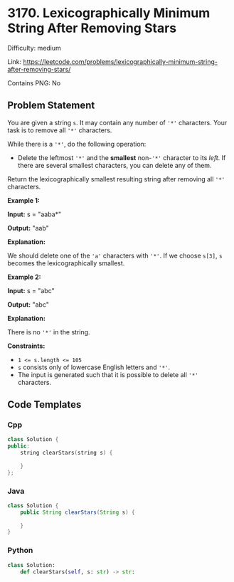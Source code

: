 # 3170. Lexicographically Minimum String After Removing Stars

Difficulty: medium

Link: https://leetcode.com/problems/lexicographically-minimum-string-after-removing-stars/

Contains PNG: No

## Problem Statement

You are given a string `s`. It may contain any number of `'*'` characters. Your task is to remove all `'*'` characters.

While there is a `'*'`, do the following operation:

* Delete the leftmost `'*'` and the **smallest** non\-`'*'` character to its *left*. If there are several smallest characters, you can delete any of them.

Return the lexicographically smallest resulting string after removing all `'*'` characters.

**Example 1:**

**Input:** s \= "aaba\*"

**Output:** "aab"

**Explanation:**

We should delete one of the `'a'` characters with `'*'`. If we choose `s[3]`, `s` becomes the lexicographically smallest.

**Example 2:**

**Input:** s \= "abc"

**Output:** "abc"

**Explanation:**

There is no `'*'` in the string.

**Constraints:**

* `1 <= s.length <= 105`
* `s` consists only of lowercase English letters and `'*'`.
* The input is generated such that it is possible to delete all `'*'` characters.

## Code Templates

### Cpp
```cpp
class Solution {
public:
    string clearStars(string s) {
        
    }
};
```

### Java
```java
class Solution {
    public String clearStars(String s) {
        
    }
}
```

### Python
```python
class Solution:
    def clearStars(self, s: str) -> str:
        
```

